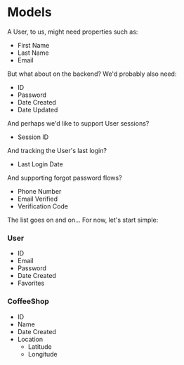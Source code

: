 # Models

A User, to us, might need properties such as:

* First Name
* Last Name
* Email

But what about on the backend? We'd probably also need:

* ID
* Password
* Date Created
* Date Updated

And perhaps we'd like to support User sessions?

* Session ID

And tracking the User's last login?

* Last Login Date

And supporting forgot password flows?

* Phone Number
* Email Verified
* Verification Code

The list goes on and on... For now, let's start simple:

### User

* ID
* Email
* Password
* Date Created
* Favorites

### CoffeeShop

* ID
* Name
* Date Created
* Location
    * Latitude
    * Longitude
